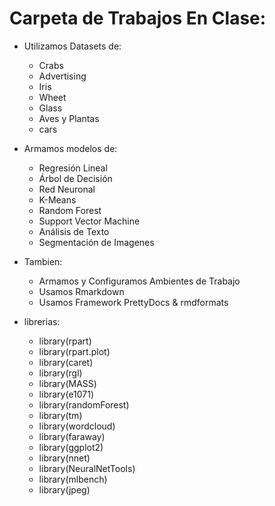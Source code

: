 
# Carpeta de Trabajos En Clase:

* Utilizamos Datasets de: 
  * Crabs
  * Advertising
  * Iris
  * Wheet
  * Glass
  * Aves y Plantas
  * cars

* Armamos modelos de:
  * Regresión Lineal
  * Árbol de Decisión
  * Red Neuronal
  * K-Means
  * Random Forest
  * Support Vector Machine
  * Análisis de Texto
  * Segmentación de Imagenes

* Tambien:
  * Armamos y Configuramos Ambientes de Trabajo
  * Usamos Rmarkdown
  * Usamos Framework PrettyDocs & rmdformats


* librerias:

  + library(rpart)
  + library(rpart.plot)
  + library(caret)
  + library(rgl)
  + library(MASS)
  + library(e1071)
  + library(randomForest)
  + library(tm)
  + library(wordcloud)
  + library(faraway)
  + library(ggplot2)
  + library(nnet)
  + library(NeuralNetTools)
  + library(mlbench)
  + library(jpeg)
